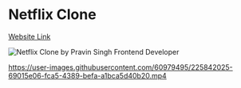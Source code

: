 # Netflix Clone

[Website Link](https://netflixindia-clone.netlify.app/)


![Netflix Clone by Pravin Singh Frontend Developer](https://user-images.githubusercontent.com/60979495/225842009-3deb1885-6ebe-4fc8-86a9-fd5d09050be4.png)


https://user-images.githubusercontent.com/60979495/225842025-69015e06-fca5-4389-befa-a1bca5d40b20.mp4

